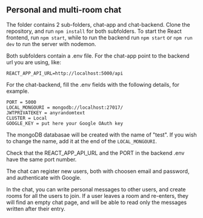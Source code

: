 ## Personal and multi-room chat

The folder contains 2 sub-folders, chat-app and chat-backend.
Clone the repository, and run `npm install` for both subfolders.
To start the React frontend, run `npm start`, while to run the backend run `npm start` or `npm run dev` to run the server with nodemon.

Both subfolders contain a .env file. For the chat-app point to the backend url you are using, like:

`REACT_APP_API_URL=http://localhost:5000/api`<br>

For the chat-backend, fill the .env fields with the following details, for example.

`PORT = 5000`<br>
`LOCAL_MONGOURI = mongodb://localhost:27017/ `<br>
`JWTPRIVATEKEY = anyrandomtext`<br>
`CLUSTER = Local`<br>
`GOOGLE_KEY = put here your Google OAuth key`

The mongoDB databasae will be created with the name of "test". If you wish to change the name, add it at the end of the `LOCAL_MONGOURI`.

Check that the REACT_APP_API_URL and the PORT in the backend .env have the same port number.

The chat can register new users, both with choosen email and password, and authenticate with Google.

In the chat, you can write personal messages to other users, and create rooms for all the users to join. If a user leaves a room and re-enters, they will find an empty chat page, and will be able to read only the messages written after their entry.
